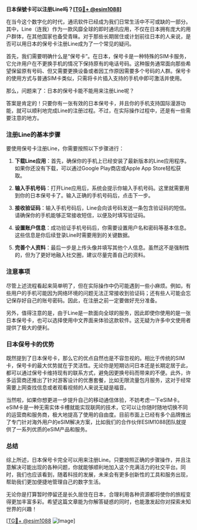 **日本保號卡可以注册Line吗？[[TG💪+ @esim1088](https://t.me/s/esim1088)]**

在当今这个数字化的时代，通讯软件已经成为我们日常生活中不可或缺的一部分。其中，Line（连我）作为一款风靡全球的即时通讯应用，不仅在日本拥有庞大的用户群体，在其他国家也备受青睐。对于那些长期居住或计划前往日本的人来说，是否可以用日本的保号卡注册Line成为了一个常见的疑问。

首先，我们需要明确什么是“保号卡”。在日本，保号卡是一种特殊的SIM卡服务，它允许用户在不更换手机的情况下保持原有的电话号码。这种服务通常面向那些希望保留原有号码、但又需要更换设备或者因工作原因需要多个号码的人群。保号卡的使用方式与普通SIM卡类似，只需将卡片插入支持的手机中即可激活并使用。

那么，问题来了：日本的保号卡能不能用来注册Line呢？

答案是肯定的！只要你有一张有效的日本保号卡，并且你的手机支持国际漫游功能，就可以顺利地完成Line的注册过程。不过，在实际操作过程中，还是有一些需要注意的地方。

### 注册Line的基本步骤

要使用保号卡注册Line，你需要按照以下步骤进行：

1. **下载Line应用**：首先，确保你的手机上已经安装了最新版本的Line应用程序。如果你还没有下载，可以通过Google Play商店或Apple App Store轻松获取。

2. **输入手机号码**：打开Line应用后，系统会提示你输入手机号码。这里就需要用到你的日本保号卡了。输入正确的手机号码后，点击下一步。

3. **接收验证码**：输入手机号码后，Line会向该号码发送一条包含验证码的短信。请确保你的手机能够正常接收短信，以便及时填写验证码。

4. **设置账户信息**：成功验证手机号码后，你需要设置用户名和密码等基本信息。这些信息是你后续登录Line时需要用到的关键数据。

5. **完善个人资料**：最后一步是上传头像并填写其他个人信息。虽然这不是强制性的，但为了更好地融入社交圈，建议尽量完善自己的资料。

### 注意事项

尽管上述流程看起来简单明了，但在实际操作中仍可能遇到一些小麻烦。例如，有些用户的手机可能因为网络环境的问题无法正常接收到验证码；还有些人可能会忘记保存好自己的账号密码。因此，在注册之前一定要做好充分准备。

另外，值得注意的是，由于Line是一款面向全球的服务，因此即使你使用的是一张日本保号卡，也可以选择使用中文界面来体验这款软件。这无疑为许多中文使用者提供了极大的便利。

### 日本保号卡的优势

既然提到了日本保号卡，那么它的优点自然也是不容忽视的。相比于传统的SIM卡，保号卡的最大优势就在于灵活性。无论你是短期访问日本还是长期定居于此，都可以通过保号卡维持现有的联系方式，避免因更换号码而带来的不便。此外，许多运营商还推出了针对游客设计的优惠套餐，比如无限流量包月服务，这对于经常需要上网查找信息或者观看视频的人来说无疑是福音。

当然啦，如果你想更进一步提升自己的移动通信体验，不妨考虑一下eSIM卡。eSIM卡是一种无需实体卡槽就能实现联网的技术，它可以让你随时随地切换不同的运营商和服务商，极大地提高了使用的自由度。目前市面上已经有多个品牌推出了专门针对海外用户的eSIM解决方案，比如我们的合作伙伴ESIM1088团队就提供了一系列优质的eSIM产品和服务。

### 总结

综上所述，日本保号卡完全可以用来注册Line。只要按照正确的步骤操作，并且注意解决可能出现的各种问题，你就能够顺利地加入这个充满活力的社交平台。同时，我们也应该看到，随着科技的发展，未来会有更多创新性的工具和服务出现，帮助我们更加便捷地管理自己的数字生活。

无论你是打算暂时停留还是长久居住在日本，合理利用各种资源都将使你的旅程变得更加丰富多彩。希望这篇文章能为你解答疑惑的同时，也能激发起你对探索未知世界的兴趣！

[[TG💪+ @esim1088](https://t.me/s/esim1088) ![Image](https://i.postimg.cc/4NQfJmqS/Snipaste-2025-05-13-00-14-12.png)]